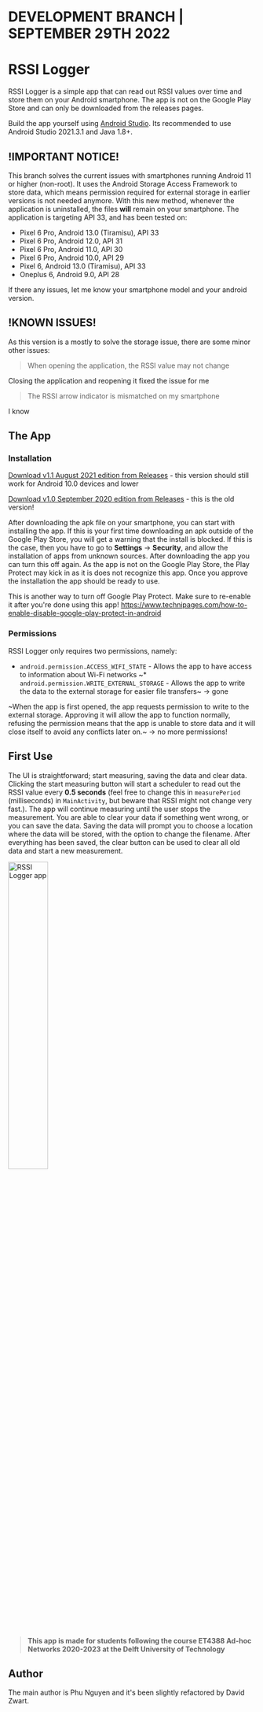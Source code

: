 # DEVELOPMENT BRANCH | SEPTEMBER 29TH 2022
# RSSI Logger
RSSI Logger is a simple app that can read out RSSI values over time and store them on your Android smartphone. The app is not on the Google Play Store and can only be downloaded from the releases pages.

Build the app yourself using [Android Studio](https://developer.android.com/studio). Its recommended to use Android Studio 2021.3.1 and Java 1.8+.

## !IMPORTANT NOTICE!
This branch solves the current issues with smartphones running Android 11 or higher (non-root). It uses the Android Storage Access Framework to store data, which means permission required for external storage in earlier versions is not needed anymore. With this new method, whenever the application is uninstalled, the files **will** remain on your smartphone. The application is targeting API 33, and has been tested on:

- Pixel 6 Pro, Android 13.0 (Tiramisu), API 33
- Pixel 6 Pro, Android 12.0, API 31
- Pixel 6 Pro, Android 11.0, API 30
- Pixel 6 Pro, Android 10.0, API 29
- Pixel 6, Android 13.0 (Tiramisu), API 33
- Oneplus 6, Android 9.0, API 28

If there any issues, let me know your smartphone model and your android version.

## !KNOWN ISSUES!
As this version is a mostly to solve the storage issue, there are some minor other issues:
> When opening the application, the RSSI value may not change

Closing the application and reopening it fixed the issue for me

> The RSSI arrow indicator is mismatched on my smartphone

I know

## The App
### Installation
[Download v1.1 August 2021 edition from Releases](https://github.com/iamphu/RSSI_Logger/releases/tag/v1.1) - this version should still work for Android 10.0 devices and lower

[Download v1.0 September 2020 edition from Releases](https://github.com/iamphu/RSSI_Logger/releases/tag/v1.0) - this is the old version!

After downloading the apk file on your smartphone, you can start with installing the app. If this is your first time downloading an apk outside of the Google Play Store, you will get a warning that the install is blocked. If this is the case, then you have to go to **Settings** -> **Security**, and allow the installation of apps from unknown sources. After downloading the app you can turn this off again. As the app is not on the Google Play Store, the Play Protect may kick in as it is does not recognize this app. Once you approve the installation the app should be ready to use.

This is another way to turn off Google Play Protect. Make sure to re-enable it after you're done using this app!
https://www.technipages.com/how-to-enable-disable-google-play-protect-in-android

### Permissions
RSSI Logger only requires two permissions, namely:
* `android.permission.ACCESS_WIFI_STATE` - Allows the app to have access to information about Wi-Fi networks
~* `android.permission.WRITE_EXTERNAL_STORAGE` - Allows the app to write the data to the external storage for easier file transfers~ -> gone

~When the app is first opened, the app requests permission to write to the external storage. Approving it will allow the app to function normally, refusing the permission means that the app is unable to store data and it will close itself to avoid any conflicts later on.~ -> no more permissions!

## First Use
The UI is straightforward; start measuring, saving the data and clear data. Clicking the start measuring button will start a scheduler to read out the RSSI value every **0.5 seconds** (feel free to change this in `measurePeriod` (milliseconds) in `MainActivity`, but beware that RSSI might not change very fast.). 
The app will continue measuring until the user stops the measurement. You are able to clear your data if something went wrong, or you can save the data. Saving the data will prompt you to choose a location where the data will be stored, with the option to change the filename. After everything has been saved, the clear button can be used to clear all old data and start a new measurement.

<img src="https://user-images.githubusercontent.com/9060308/192966928-ec22f717-6f96-4ecb-81de-c240efbbff3e.jpg" alt="RSSI Logger app" width="40%"/>


> **This app is made for students following the course ET4388 Ad-hoc Networks 2020-2023 at the Delft University of Technology**

## Author 
The main author is Phu Nguyen  and it's been slightly refactored by David Zwart.
